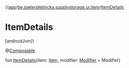 //[app](../../index.md)/[be.pieterpletinckx.supplystorage.ui.item](index.md)/[ItemDetails](-item-details.md)

# ItemDetails

[androidJvm]\

@[Composable](https://developer.android.com/reference/kotlin/androidx/compose/runtime/Composable.html)

fun [ItemDetails](-item-details.md)(item: [Item](../be.pieterpletinckx.supplystorage.data.item/-item/index.md), modifier: [Modifier](https://developer.android.com/reference/kotlin/androidx/compose/ui/Modifier.html) = Modifier)
